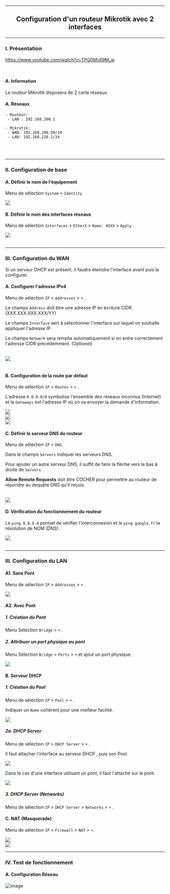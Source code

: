 ------------------------------------------------------------------------------------------------------------------------------------------------------------------------------------------------------
## <p align='center'> Configuration d'un routeur Mikrotik avec 2 interfaces </p>

------------------------------------------------------------------------------------------------------------------------------------------------------------------------------------------------------
### I. Présentation

https://www.youtube.com/watch?v=TPQ0Mv69M_w

<br />

#### A. Information
Le routeur Mikrotik disposera de 2 carte réseaux.

#### A. Réseaux
```
- Routeur:
 - LAN : 192.168.200.1

- Mikrotik:
 - WAN: 192.168.200.50/24
 - LAN: 192.168.220.1/24
```

<br />
<br />

------------------------------------------------------------------------------------------------------------------------------------------------------------------------------------------------------
### II. Configuration de base
#### A. Définir le nom de l'équipement
Menu de sélection `System` > `Identity`

<img src='https://github.com/Drthrax74/Mikrotik/assets/35907/ec02cb7f-cb1b-4eae-af54-76cc15345f2b' />

<br />

#### B. Définir le nom des interfaces réseaux
Menu de sélection `Interfaces` > `EtherX` > `Name: XXXX` > `Apply` .

<img src='https://github.com/Drthrax74/Mikrotik/assets/35907/4d89fff0-8dd1-4ec6-96d9-4088b0bc8bf4' />

<br />
<br />

------------------------------------------------------------------------------------------------------------------------------------------------------------------------------------------------------
### III. Configuration du WAN
Si un serveur DHCP est présent, il faudra éteindre l'interface avant puis la configurer.

#### A. Configurer l'adresse IPv4
Menu de sélection `IP` > `Addresses` > `+` .

Le champs `Address` doit être une adresse IP en écriture CIDR. (XXX.XXX.XXX.XXX/YY)

Le champs `Interface` sert à sélectionner l'interface sur laquel on souhaite appliquer l'adresse IP.

Le champs `Network` sera remplie automatiquement si on entre correctement l'adresse CIDR précédemment. (Optionel)

<br />

<img src='https://github.com/Drthrax74/Mikrotik/assets/35907/1cd7218e-7204-4c6e-9f54-a1938f55b17e' />

<br />
<br />

#### B. Configuration de la route par défaut
Menu de sélection `IP` > `Routes` > `+` .

L'adresse `0.0.0.0/0` symbolise l'ensemble des réseaux inconnus (Internet) et la `Gateways` est l'adresse IP où on va envoyer la demande d'information.

<img src='https://github.com/Drthrax74/Mikrotik/assets/35907/1596da4d-652a-4f77-a760-bf49977e664e' />

<br />

<img src='https://github.com/Drthrax74/Mikrotik/assets/35907/7990b207-d8a0-45cf-8825-e7932c831afe' />


<br />

<img src='https://github.com/Drthrax74/Mikrotik/assets/35907/7aae00c1-52e2-4f6f-963d-a1b5d480a359' />


#### C. Définir le serveur DNS du routeur
Menu de sélection `IP` > `DNS`.

Dans le champs `Servers` indiquer les serveurs DNS.

Pour ajouter un autre serveur DNS, il suffit de faire la flèche vers le bas à droite de `Servers`

**Allow Remote Requests** doit être COCHER pour permettre au routeur de répondre au dequête DNS qu'il reçois.

<br />

<img src='https://github.com/Drthrax74/Mikrotik/assets/35907/dc7aec51-ba1e-4a0d-a0a7-cdf4e2decc95' />


<br />

#### D. Vérification du fonctionnement du routeur
Le `ping 8.8.8.8` permet de vérifier l'interconnexion et le `ping google.fr` la résolution de NOM (DNS) .

<img src='https://github.com/Drthrax74/Mikrotik/assets/35907/f5f97f35-da5b-4a0e-8cb8-6e26f041a06b' />


<br />
<br />

------------------------------------------------------------------------------------------------------------------------------------------------------------------------------------------------------
### III. Configuration du LAN
#### A1. Sans Pont
Menu de sélection `IP` > `Addresses` > `+` .

<img src='https://github.com/Drthrax74/Mikrotik/assets/35907/72056b51-7bf3-4587-bbf0-e856d303126a' />

#### A2. Avec Pont
##### 1. Création du Pont
Menu Sélection `Bridge` > `+` .

##### 2. Attribuer un port physique au pont
Menu Sélection `Bridge` > `Ports` > `+` et ajout un port physique.

<img src='https://github.com/Drthrax74/Mikrotik/assets/35907/5c125b71-a5d5-4f70-8bc9-14db98408eb3' />

#### B. Serveur DHCP
##### 1. Création du Pool
Menu de sélection `IP` > `Pool` > `+` .

Indiquer un `Name` cohérent pour une meilleur facilité.

<img src='https://github.com/Drthrax74/Mikrotik/assets/35907/69afb31d-876a-42f0-9447-8d84242ec692' />

##### 2a. DHCP Server
Menu de sélection `IP` > `DHCP Server` > `+` .

Il faut attacher l'interface au serveur DHCP , puis son Pool.

<img src='https://github.com/Drthrax74/Mikrotik/assets/35907/1159d745-5dbb-436f-928a-36a42e39cb77' />

<br />

Dans le cas d'une interface utilisant un pont, il faut l'attaché sur le pont.

<img src='https://github.com/Drthrax74/Mikrotik/assets/35907/0b576793-1d10-4e45-81ef-950a3d8d24bf' />

<br />

##### 3. DHCP Server (Networks)
Menu de sélection `IP` > `DHCP Server` > `Networks` > `+` .


#### C. NAT (Masquerade)
Menu de sélection `IP` > `Firewall` > `NAT` > `+`. 

<img src='https://github.com/Drthrax74/Mikrotik/assets/35907/20867a8f-e62d-4481-b8c1-a939184dff95' />

<br />

<img src='https://github.com/Drthrax74/Mikrotik/assets/35907/d7519170-c70a-40a9-8238-17940894200d' />



------------------------------------------------------------------------------------------------------------------------------------------------------------------------------------------------------
### IV. Test de fonctionnement
#### A. Configuration Réseau
![image](https://github.com/Drthrax74/Mikrotik/assets/35907/1cfd8070-2b4d-484f-ae6f-3a3f34082797)

